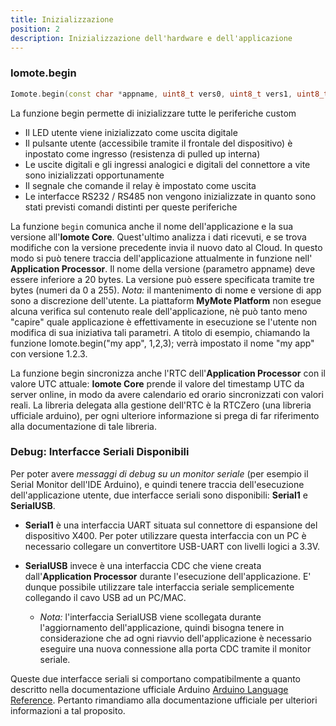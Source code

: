 ```yaml
---
title: Inizializzazione
position: 2
description: Inizializzazione dell'hardware e dell'applicazione
---
```


### Iomote.begin
~~~ cpp
Iomote.begin(const char *appname, uint8_t vers0, uint8_t vers1, uint8_t vers2)
~~~

La funzione begin permette di inizializzare tutte le periferiche custom
* Il LED utente viene inizializzato come uscita digitale
* Il pulsante utente (accessibile tramite il frontale del dispositivo) è inpostato come ingresso (resistenza di pulled up interna)
* Le uscite digitali e gli ingressi analogici e digitali del connettore a vite sono inizializzati opportunamente
* Il segnale che comande il relay è impostato come uscita
* Le interfacce RS232 / RS485 non vengono inizializzate in quanto sono stati previsti comandi distinti per queste periferiche

La funzione `begin` comunica anche il nome dell'applicazione e la sua versione all'**Iomote Core**. Quest'ultimo analizza i dati ricevuti, e se trova modifiche con la versione precedente invia il nuovo dato al Cloud. In questo modo si può tenere traccia dell'applicazione attualmente in funzione nell' **Application Processor**. 
Il nome della versione (parametro appname) deve essere inferiore a 20 bytes. La versione può essere specificata tramite tre bytes (numeri da 0 a 255).
*Nota:* il mantenimento di nome e versione di app sono a discrezione dell'utente. La piattaform **MyMote Platform** non esegue alcuna verifica sul contenuto reale dell'applicazione, nè può tanto meno "capire" quale applicazione è effettivamente in esecuzione se l'utente non modifica di sua iniziativa tali parametri.
A titolo di esempio, chiamando la funzione Iomote.begin("my app", 1,2,3); verrà impostato il nome "my app" con versione 1.2.3.

La funzione begin sincronizza anche l'RTC dell'**Application Processor** con il valore UTC attuale: **Iomote Core** prende il valore del timestamp UTC da server online, in modo da avere calendario ed orario sincronizzati con valori reali. La libreria delegata alla gestione dell'RTC è la RTCZero (una libreria ufficiale arduino), per ogni ulteriore informazione si prega di far riferimento alla documentazione di tale libreria.


### Debug: Interfacce Seriali Disponibili
Per poter avere *messaggi di debug su un monitor seriale* (per esempio il Serial Monitor dell'IDE Arduino), e quindi tenere traccia dell'esecuzione dell'applicazione utente, due interfacce seriali sono disponibili: **Serial1** e **SerialUSB**. 
* **Serial1** è una interfaccia UART situata sul connettore di espansione del dispositivo X400. Per poter utilizzare questa interfaccia con un PC è necessario collegare un convertitore USB-UART con livelli logici a 3.3V.
* **SerialUSB** invece è una interfaccia CDC che viene creata dall'**Application Processor** durante l'esecuzione dell'applicazione. E' dunque possibile utilizzare tale interfaccia seriale semplicemente collegando il cavo USB ad un PC/MAC. 

    * *Nota:* l'interfaccia SerialUSB viene scollegata durante l'aggiornamento dell'applicazione, quindi bisogna tenere in considerazione che ad ogni riavvio dell'applicazione è necessario eseguire una nuova connessione alla porta CDC tramite il monitor seriale.

Queste due interfacce seriali si comportano compatibilmente a quanto descritto nella documentazione ufficiale Arduino [Arduino Language Reference](https://www.arduino.cc/reference/en/). Pertanto rimandiamo alla documentazione ufficiale per ulteriori informazioni a tal proposito.
